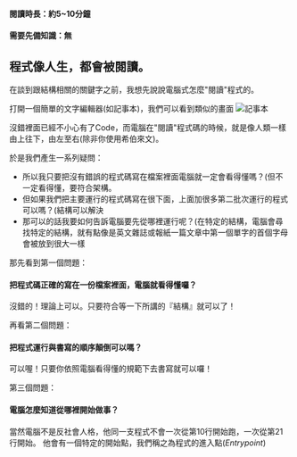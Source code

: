 #### **閱讀時長：約5~10分鐘**
#### **需要先備知識：無**

## 程式像人生，都會被閱讀。

在談到跟結構相關的關鍵字之前，我想先說說電腦式怎麼"閱讀"程式的。

打開一個簡單的文字編輯器(如記事本)，我們可以看到類似的畫面
![記事本](https://user-images.githubusercontent.com/78290201/125462071-5d41baf0-d84c-4b22-8efe-94dfe2c37ad9.png "記事本")

沒錯裡面已經不小心有了Code，而電腦在"閱讀"程式碼的時候，就是像人類一樣由上往下，由左至右(除非你使用希伯來文)。

於是我們產生一系列疑問：
- 所以我只要把沒有錯誤的程式碼寫在檔案裡面電腦就一定會看得懂嗎？(但不一定看得懂，要符合架構。
- 但如果我們把主要運行的程式碼寫在很下面，上面加很多第二批次運行的程式可以嗎？(結構可以解決
- 那可以的話我要如何告訴電腦要先從哪裡運行呢？(在特定的結構，電腦會尋找特定的結構，就有點像是英文雜誌或報紙一篇文章中第一個單字的首個字母會被放到很大一樣

那先看到第一個問題：

#### 把程式碼正確的寫在一份檔案裡面，電腦就看得懂囉？
沒錯的！理論上可以。只要符合等一下所講的『結構』就可以了！

再看第二個問題：

#### 把程式運行與書寫的順序顛倒可以嗎？
可以喔！只要你依照電腦看得懂的規範下去書寫就可以囉！

第三個問題：

#### 電腦怎麼知道從哪裡開始做事？
當然電腦不是反社會人格，他同一支程式不會一次從第10行開始跑，一次從第21行開始。
他會有一個特定的開始點，我們稱之為程式的進入點(_Entrypoint_)
